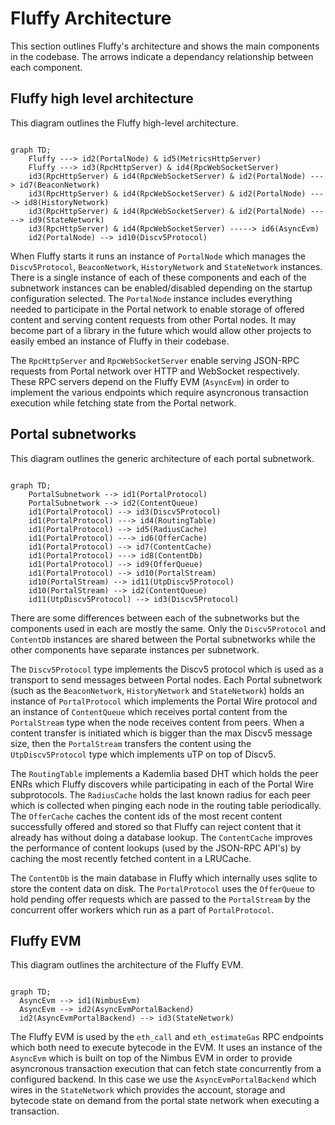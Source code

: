 # Fluffy Architecture

This section outlines Fluffy's architecture and shows the main components in the codebase. The arrows indicate a dependancy relationship between each component.


## Fluffy high level architecture

This diagram outlines the Fluffy high-level architecture.
```mermaid

graph TD;
    Fluffy ---> id2(PortalNode) & id5(MetricsHttpServer)
    Fluffy ---> id3(RpcHttpServer) & id4(RpcWebSocketServer)
    id3(RpcHttpServer) & id4(RpcWebSocketServer) & id2(PortalNode) ---> id7(BeaconNetwork)
    id3(RpcHttpServer) & id4(RpcWebSocketServer) & id2(PortalNode) ----> id8(HistoryNetwork)
    id3(RpcHttpServer) & id4(RpcWebSocketServer) & id2(PortalNode) -----> id9(StateNetwork)
    id3(RpcHttpServer) & id4(RpcWebSocketServer) -----> id6(AsyncEvm)
    id2(PortalNode) --> id10(Discv5Protocol)
```

When Fluffy starts it runs an instance of `PortalNode` which manages the `Discv5Protocol`, `BeaconNetwork`, `HistoryNetwork` and `StateNetwork` instances. There is a single instance of each of these components and each of the subnetwork instances can be enabled/disabled depending on the startup configuration selected. The `PortalNode` instance includes everything needed to participate in the Portal network to enable storage of offered content and serving content requests from other Portal nodes. It may become part of a library in the future which would allow other projects to easily embed an instance of Fluffy in their codebase.

The `RpcHttpServer` and `RpcWebSocketServer` enable serving JSON-RPC requests from Portal network over HTTP and WebSocket respectively. These RPC servers depend on the Fluffy EVM (`AsyncEvm`) in order to implement the various endpoints which require asyncronous transaction execution while fetching state from the Portal network.


## Portal subnetworks

This diagram outlines the generic architecture of each portal subnetwork.

```mermaid

graph TD;
    PortalSubnetwork --> id1(PortalProtocol)
    PortalSubnetwork --> id2(ContentQueue)
    id1(PortalProtocol) --> id3(Discv5Protocol)
    id1(PortalProtocol) ---> id4(RoutingTable)
    id1(PortalProtocol) --> id5(RadiusCache)
    id1(PortalProtocol) ---> id6(OfferCache)
    id1(PortalProtocol) --> id7(ContentCache)
    id1(PortalProtocol) ---> id8(ContentDb)
    id1(PortalProtocol) --> id9(OfferQueue)
    id1(PortalProtocol) --> id10(PortalStream)
    id10(PortalStream) --> id11(UtpDiscv5Protocol)
    id10(PortalStream) --> id2(ContentQueue)
    id11(UtpDiscv5Protocol) --> id3(Discv5Protocol)
```

There are some differences between each of the subnetworks but the components used in each are mostly the same.
Only the `Discv5Protocol` and `ContentDb` instances are shared between the Portal subnetworks while the other components
have separate instances per subnetwork.

The `Discv5Protocol` type implements the Discv5 protocol which is used as a transport to send messages between
Portal nodes. Each Portal subnetwork (such as the `BeaconNetwork`, `HistoryNetwork` and `StateNetwork`) holds an instance of
`PortalProtocol` which implements the Portal Wire protocol and an instance of `ContentQueue` which receives portal
content from the `PortalStream` type when the node receives content from peers. When a content transfer is
initiated which is bigger than the max Discv5 message size, then the `PortalStream` transfers the content using
the `UtpDiscv5Protocol` type which implements uTP on top of Discv5.

The `RoutingTable` implements a Kademlia based DHT which holds the peer ENRs which Fluffy discovers while participating
in each of the Portal Wire subprotocols. The `RadiusCache` holds the last known radius for each peer which is collected
when pinging each node in the routing table periodically. The `OfferCache` caches the content ids of the most recent content successfully offered and stored so that Fluffy can reject content that it already has without doing a database lookup. The `ContentCache` improves the performance of content lookups (used by the JSON-RPC API's) by caching the most recently fetched
content in a LRUCache.

The `ContentDb` is the main database in Fluffy which internally uses sqlite to store the content data on disk. The `PortalProtocol`
uses the `OfferQueue` to hold pending offer requests which are passed to the `PortalStream` by the concurrent offer workers
which run as a part of `PortalProtocol`.


## Fluffy EVM

This diagram outlines the architecture of the Fluffy EVM.

```mermaid

graph TD;
  AsyncEvm --> id1(NimbusEvm)
  AsyncEvm --> id2(AsyncEvmPortalBackend)
  id2(AsyncEvmPortalBackend) --> id3(StateNetwork)

```

The Fluffy EVM is used by the `eth_call` and `eth_estimateGas` RPC endpoints which both need to execute bytecode in the EVM.
It uses an instance of the `AsyncEvm` which is built on top of the Nimbus EVM in order to provide asyncronous transaction execution that can fetch state concurrently from a configured backend. In this case we use the `AsyncEvmPortalBackend` which wires in the `StateNetwork` which provides the account, storage and bytecode state on demand from the portal state network when executing
a transaction.
